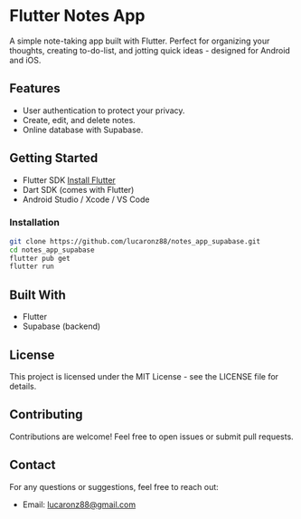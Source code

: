# Flutter Notes App

A simple note-taking app built with Flutter. Perfect for organizing your thoughts, creating to-do-list, and jotting quick ideas - designed for Android and iOS.

## Features

- User authentication to protect your privacy.
- Create, edit, and delete notes.
- Online database with Supabase.

## Getting Started

- Flutter SDK [Install Flutter](https://docs.flutter.dev/get-started/install)
- Dart SDK (comes with Flutter)
- Android Studio / Xcode / VS Code

### Installation

```bash
git clone https://github.com/lucaronz88/notes_app_supabase.git
cd notes_app_supabase
flutter pub get
flutter run

```

## Built With

- Flutter
- Supabase (backend)

## License

This project is licensed under the MIT License - see the LICENSE file for details.

## Contributing

Contributions are welcome! Feel free to open issues or submit pull requests.

## Contact

For any questions or suggestions, feel free to reach out:
- Email: lucaronz88@gmail.com




